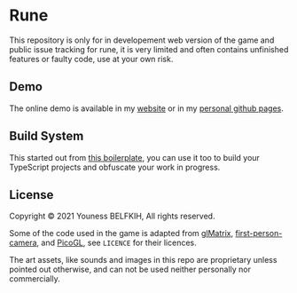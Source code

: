 # Rune

This repository is only for in developement web version of the game and public issue tracking for rune, it is very limited and often contains unfinished features or faulty code, use at your own risk.

## Demo

The online demo is available in my [website][DemoWebsite] or in my [personal github pages][DemoGithub].

<!-- ## Buy installable release

A stable version of the game will be available at [itch.io][ItchIO], if you notice any issue there use this repo's issue tracker to report them.

The game will start from `$0` with donations allowed, but will rank up in price as we see fit, so get it while it is **FREE**. -->

## Build System

This started out from [this boilerplate][BuildSystem], you can use it too to build your TypeScript projects and obfuscate your work in progress.

## License

Copyright &copy; 2021 Youness BELFKIH, All rights reserved.

Some of the code used in the game is adapted from [glMatrix](https://glmatrix.net), [first-person-camera](https://github.com/shama/first-person-camera/), and [PicoGL](https://tsherif.github.io/picogl.js/), see `LICENCE` for their licences.

The art assets, like sounds and images in this repo are proprietary unless pointed out otherwise, and can not be used neither personally nor commercially.

[BuildSystem]: http://github.com/blfunex/nw-ts-game/
[DemoWebsite]: https://aderfi.me/rune/
[DemoGithub]: https://blfunex.github.io/rune/
[ItchIO]: https://aderfi.itch.io/rune/